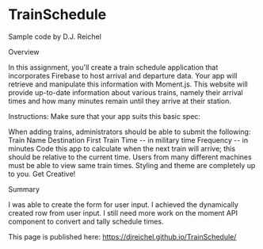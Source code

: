 # TrainSchedule

Sample code by D.J. Reichel

Overview

In this assignment, you'll create a train schedule application that incorporates Firebase to host arrival and departure data. Your app will retrieve and manipulate this information with Moment.js. This website will provide up-to-date information about various trains, namely their arrival times and how many minutes remain until they arrive at their station.

Instructions: Make sure that your app suits this basic spec:

When adding trains, administrators should be able to submit the following:
Train Name
Destination 
First Train Time -- in military time
Frequency -- in minutes
Code this app to calculate when the next train will arrive; this should be relative to the current time.
Users from many different machines must be able to view same train times.
Styling and theme are completely up to you. Get Creative!

Summary

I was able to create the form for user input. I achieved the dynamically created row from user input. I still need more work on the moment API component to convert and tally schedule times.

This page is published here: https://djreichel.github.io/TrainSchedule/

